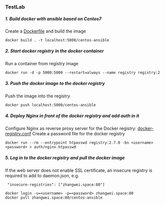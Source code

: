 ### TestLab

##### 1. Build docker with ansible based on Centos7
Create a [Dockerfile](https://github.com/Weizhang2017/TestLab/blob/master/Dockerfile) and build the image

```shell
docker build . -t localhost:5000/centos-ansible
```

##### 2. Start docker registry in the docker container
Run a container from registry image

```shell
docker run -d -p 5000:5000 --restart=always --name registry registry:2
```

##### 3. Push the docker image to the docker registry
Push the image into the registry
```shell
docker push localhost:5000/centos-ansible
```

##### 4. Deploy Nginx in front of the docker registry and add auth in it
Configure Nginx as reverse proxy server for the Docker registry: [docker-registry.conf]()
Create a password file for the docker registry

```shell
docker run --rm --entrypoint htpasswd registry:2.7.0 -bn <username> <password> > auth/nginx.htpasswd
```


##### 5. Log in to the docker registry and pull the docker image
If the web server does not enable SSL certificate, an insecure registry is required to add to daemon.json, e.g.

```
 "insecure-registries": ["zhangwei.space:80"]
```

```shell
docker login -u=<username> -p=<password> zhangwei.space:80
docker pull zhangwei.space:80/centos-ansible

```